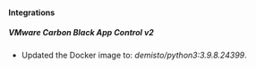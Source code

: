#### Integrations
##### VMware Carbon Black App Control v2
- Updated the Docker image to: *demisto/python3:3.9.8.24399*.
